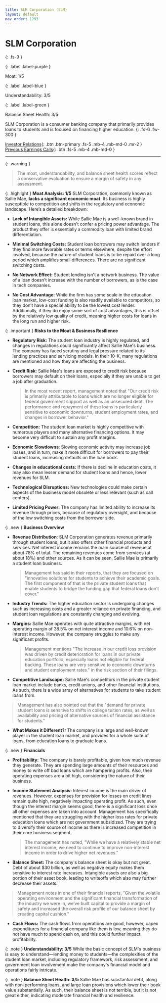 ```yaml
---
title: SLM Corporation (SLM)
layout: default
nav_order: 1293
---
```


# SLM Corporation
{: .fs-9 }

{: .label .label-purple }

Moat: 1/5

{: .label .label-blue }

Understandability: 3/5

{: .label .label-green }

Balance Sheet Health: 3/5

SLM Corporation is a consumer banking company that primarily provides loans to students and is focused on financing higher education.
{: .fs-6 .fw-300 }

[Investor Relations](https://www.google.com/search?q=SLM+investor+relations){: .btn .btn-primary .fs-5 .mb-4 .mb-md-0 .mr-2 }
[Previous Earnings Calls](https://discountingcashflows.com/company/SLM/transcripts/){: .btn .fs-5 .mb-4 .mb-md-0 }

---

{: .warning }
>The moat, understandability, and balance sheet health scores reflect a conservative evaluation to ensure a margin of safety in any assessment.



{: .highlight }
**Moat Analysis: 1/5**
SLM Corporation, commonly known as Sallie Mae, **lacks a significant economic moat**. Its business is highly susceptible to competition and shifts in the regulatory and economic landscape. Here’s a detailed breakdown:

*   **Lack of Intangible Assets:** While Sallie Mae is a well-known brand in student loans, this alone doesn't confer a pricing power advantage. The product they offer is essentially a commodity loan with limited brand differentiation.

*   **Minimal Switching Costs:** Student loan borrowers may switch lenders if they find more favorable rates or terms elsewhere, despite the effort involved, because the nature of student loans is to be repaid over a long period which amplifies small differences. There are no significant switching costs.

*  **No Network Effect:** Student lending isn't a network business. The value of a loan doesn't increase with the number of borrowers, as is the case in tech companies.

*   **No Cost Advantage:** While the firm has some scale in the education loan market, low-cost funding is also readily available to competitors, so they don’t have a special ability to be the lowest cost lender. Additionally, if they do enjoy some sort of cost advantages, this is offset by the relatively low quality of credit, meaning higher costs for loans in the long run and higher risk.

{: .important }
**Risks to the Moat & Business Resilience**

*   **Regulatory Risk:** The student loan industry is highly regulated, and changes in regulations could significantly affect Sallie Mae's business. The company has faced scrutiny and legal pressure related to its lending practices and servicing models. In their 10-K, many regulations are mentioned and how they are affecting the business.
*   **Credit Risk:**  Sallie Mae's loans are exposed to credit risk because borrowers may default on their loans, especially if they are unable to get a job after graduation.
    
      >  In the most recent report, management noted that "Our credit risk is primarily attributable to loans which are no longer eligible for federal government support as well as an unsecured debt. The performance and repayment of these loans is particularly sensitive to economic downturns, student employment rates, and changes in borrower behavior."
*  **Competition:** The student loan market is highly competitive with numerous players and many alternative financing options. It may become very difficult to sustain any profit margins.
*   **Economic Slowdowns**: Slowing economic activity may increase job losses, and in turn, make it more difficult for borrowers to pay their student loans, increasing defaults on the loan book.
*  **Changes in educational costs:** If there is decline in education costs, it may also mean lesser demand for student loans and hence, lower revenues for SLM.
*  **Technological Disruptions:** New technologies could make certain aspects of the business model obsolete or less relevant (such as call centers).

*   **Limited Pricing Power:** The company has limited ability to increase its revenue through prices, because of regulatory oversight, and because of the low switching costs from the borrower side.

{: .new }
**Business Overview**

*   **Revenue Distribution**: SLM Corporation generates revenue primarily through student loans, but it also offers other financial products and services. Net interest income remains the main source of revenue at about 78% of total. The remaining revenues come from services (at about 18%) and other sources. As it can be seen, Sallie Mae is primarily a student loan business.

    > Management has said in their reports, that they are focused on "innovative solutions for students to achieve their academic goals. The first component of that is the private student loans that enable students to bridge the funding gap that federal loans don't cover."
*   **Industry Trends:**
   The higher education sector is undergoing changes such as increasing costs and a greater reliance on private financing, and student loan regulations are constantly changing and evolving.
*  **Margins:** Sallie Mae operates with quite attractive margins, with net operating margin of 38.5% on net interest income and 10.6% on non-interest income. However, the company struggles to make any significant profits.
    >   Management mentions "The increase in our credit loss provision was driven by credit deterioration for loans in our private education portfolio, especially loans not eligible for federal backing. These loans are very sensitive to economic downturns and student employment rates." in the risk section of their filings.
*   **Competitive Landscape:** Sallie Mae's competitors in the private student loan market include banks, credit unions, and other financial institutions. As such, there is a wide array of alternatives for students to take student loans from.
    
   >Management has also pointed out that the "demand for private student loans is sensitive to shifts in college tuition rates, as well as availability and pricing of alternative sources of financial assistance for students."
*    **What Makes it Different?:** The company is a large and well-known player in the student loan market, and provides for a whole suite of loans, from education loans to graduate loans.

{: .new }
**Financials**
*   **Profitability:** The company is barely profitable, given how much revenue they generate. They are spending large amounts of their resources and money to write off bad loans which are hampering profits. Also, their operating expenses are a bit high, considering the nature of their business.
*   **Income Statement Analysis:** Interest income is the main driver of revenues. However, expenses for provision for losses on credit lines remain quite high, negatively impacting operating profit. As such, even though the interest margin seems good, there is a significant loss once all other expenses are taken into account. Management has specifically mentioned that they are struggling with the higher loss rates for private education loans which are not government subsidized. They are trying to diversify their source of income as there is increased competition in their core business segment.

    > The management has noted, "While we have a relatively stable net interest income, we need to continue to improve non-interest income in order to drive higher net revenues." 
*   **Balance Sheet:** The company's balance sheet is okay but not great. Debt of about $30 billion, as well as negative equity makes them sensitive to interest rate increases. Intangible assets are also a big portion of their asset book, leading to writeoffs which also may further decrease their assets.
  
  >Management notes in one of their financial reports, "Given the volatile operating environment and the significant financial transformation of the industry we were in, we’ve built capital to provide a margin of safety and increased the overall risk profile of our balance sheet by creating capital cushion."
*  **Cash Flows:** The cash flows from operations are good, however, capex expenditures for a financial company like them is low, meaning they do not have much to spend cash on, and this could further impact profitability.

{: .note }
**Understandability: 3/5**
While the basic concept of SLM's business is easy to understand—lending money to students—the complexities of the student loan market, including regulatory framework, risk assessment, and government loan involvement make the company's financial model and operations fairly intricate.

{: .note }
**Balance Sheet Health: 3/5**
Sallie Mae has substantial debt, along with non-performing loans, and large loan provisions which lower their book value substantially. As such, their balance sheet is not terrible, but it is not great either, indicating moderate financial health and resilience.

